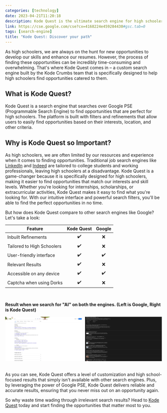 ```yaml
---
categories: [technology]
date: 2023-04-21T11:20:18
description: Kode Quest is the ultimate search engine for high schoolers looking to find opportunities tailored to their interests and needs. With advanced filters and refinements, Kode Quest helps you save time and discover the best opportunities out there, all in one place.
link: https://cse.google.com/cse?cx=4168224e459284430#gsc.tab=0
tags: [search-engine]
title: "Kode Quest: Discover your path"
---
```


As high schoolers, we are always on the hunt for new opportunities to develop our skills and enhance our resumes. However, the process of finding these opportunities can be incredibly time-consuming and overwhelming. That's where Kode Quest comes in – a custom search engine built by the Kode Crumbs team that is specifically designed to help high schoolers find opportunities catered to them.

## What is Kode Quest?  

Kode Quest is a search engine that searches over Google PSE (Programmable Search Engine) to find opportunities that are perfect for high schoolers. The platform is built with filters and refinements that allow users to easily find opportunities based on their interests, location, and other criteria.

## Why is Kode Quest so Important?

As high schoolers, we are often limited by our resources and experience when it comes to finding opportunities. Traditional job search engines like [LinkedIn](https://linkedin.com/) and [Indeed](https://indeed.com/) are tailored to college students and working professionals, leaving high schoolers at a disadvantage. Kode Quest is a game-changer because it is specifically designed for high schoolers, making it easier to find opportunities that match our interests and skill levels.
Whether you're looking for internships, scholarships, or extracurricular activities, Kode Quest makes it easy to find what you're looking for. With our intuitive interface and powerful search filters, you'll be able to find the perfect opportunities in no time.

But how does Kode Quest compare to other search engines like Google? Let's take a look:

| Feature           | Kode Quest    | Google   |
|-------------------|:-------------:|:------------:|
| Inbuilt Refinements | ✔️           | ❌           |
| Tailored to High Schoolers | ✔️      | ❌           |
| User-friendly interface | ✔️       | ✔️            |
| Relevant Results   | ✔️           | ❌            |
| Accessible on any device | ✔️      | ✔️            |
| Captcha when using Dorks | ✔️       | ❌          |

<br>

**Result when we search for "AI" on both the engines. (Left is Google, Right is Kode Quest)**

<div style="display:flex;">
    <div style="flex:1;padding-right:5px;">
        <img src="google.png" alt="Google Search Result" style="max-width:100%;">
    </div>
    <div style="flex:1;padding-left:5px;">
        <img src="kodequest.png" alt="Kode Quest Result" style="max-width:100%;">
    </div>
</div>

<br>

As you can see, Kode Quest offers a level of customization and high school-focused results that simply isn't available with other search engines. Plus, by leveraging the power of Google PSE, Kode Quest delivers reliable and accurate results, ensuring that you never miss out on an opportunity again.

So why waste time wading through irrelevant search results? Head to [Kode Quest](https://cse.google.com/cse?cx=4168224e459284430#gsc.tab=0) today and start finding the opportunities that matter most to you.
